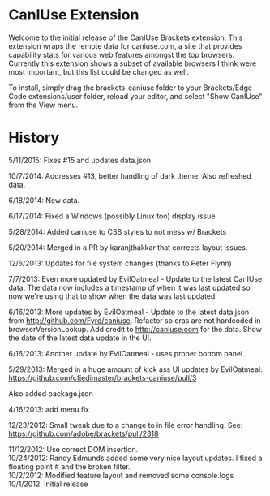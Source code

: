 CanIUse Extension
=================

Welcome to the initial release of the CanIUse Brackets extension. This extension
wraps the remote data for caniuse.com, a site that provides capability stats for 
various web features amongst the top browsers. Currently this extension shows a
subset of available browsers I think were most important, but this list could be 
changed as well.

To install, simply drag the brackets-caniuse folder to your Brackets/Edge Code 
extensions/user folder, reload your editor, and select "Show CanIUse" from the
View menu.

History
=======
5/11/2015: Fixes #15 and updates data.json

10/7/2014: Addresses #13, better handling of dark theme. Also refreshed data.

6/18/2014: New data.

6/17/2014: Fixed a Windows (possibly Linux too) display issue.

5/28/2014: Added caniuse to CSS styles to not mess w/ Brackets

5/20/2014: Merged in a PR by karanjthakkar that corrects layout issues.

12/6/2013: Updates for file system changes (thanks to Peter Flynn)

7/7/2013: Even more updated by EvilOatmeal - 
Update to the latest CanIUse data. The data now includes a timestamp of when it was last updated so now we're using that to show when the data was last updated.

6/16/2013: More updates by EvilOatmeal - 
Update to the latest data.json from http://github.com/Fyrd/caniuse.
Refactor so eras are not hardcoded in browserVersionLookup.
Add credit to http://caniuse.com for the data.
Show the date of the latest data update in the UI.


6/16/2013: Another update by EvilOatmeal - uses proper bottom panel.

5/29/2013: Merged in a huge amount of kick ass UI updates by EvilOatmeal: https://github.com/cfjedimaster/brackets-caniuse/pull/3

Also added package.json

4/16/2013: add menu fix

12/23/2012: Small tweak due to a change to in file error handling. See: https://github.com/adobe/brackets/pull/2318  

11/12/2012: Use correct DOM insertion.  
10/24/2012: Randy Edmunds added some very nice layout updates. I fixed a floating point # and the broken filter.  
10/2/2012: Modified feature layout and removed some console.logs  
10/1/2012: Initial release  
